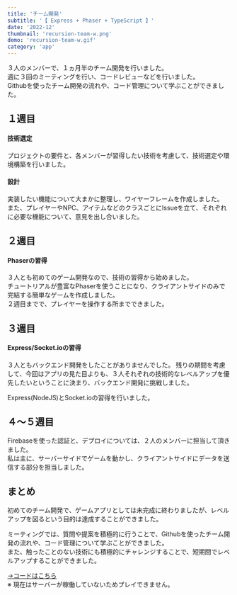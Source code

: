 ```yaml
---
title: 'チーム開発'
subtitle: '【 Express + Phaser + TypeScript 】'
date: '2022-12'
thumbnail: 'recursion-team-w.png'
demo: 'recursion-team-w.gif'
category: 'app'
---
```


３人のメンバーで、１ヵ月半のチーム開発を行いました。   
週に３回のミーティングを行い、コードレビューなどを行いました。  
Githubを使ったチーム開発の流れや、コード管理について学ぶことができました。  

## １週目
#### 技術選定
プロジェクトの要件と、各メンバーが習得したい技術を考慮して、技術選定や環境構築を行いました。

#### 設計
実装したい機能について大まかに整理し、ワイヤーフレームを作成しました。  
また、プレイヤーやNPC、アイテムなどのクラスごとにIssueを立て、それぞれに必要な機能について、意見を出し合いました。

## ２週目
#### Phaserの習得
３人とも初めてのゲーム開発なので、技術の習得から始めました。  
チュートリアルが豊富なPhaserを使うことになり、クライアントサイドのみで完結する簡単なゲームを作成しました。  
２週目までで、プレイヤーを操作する所までできました。

## ３週目
#### Express/Socket.ioの習得
３人ともバックエンド開発をしたことがありませんでした。
残りの期間を考慮して、今回はアプリの見た目よりも、３人それぞれの技術的なレベルアップを優先したいということに決まり、バックエンド開発に挑戦しました。  

Express(NodeJS)とSocket.ioの習得を行いました。

## ４～５週目
Firebaseを使った認証と、デプロイについては、２人のメンバーに担当して頂きました。  
私は主に、サーバーサイドでゲームを動かし、クライアントサイドにデータを送信する部分を担当しました。  

## まとめ
初めてのチーム開発で、ゲームアプリとしては未完成に終わりましたが、レベルアップを図るという目的は達成することができました。  

ミーティングでは、質問や提案を積極的に行うことで、Githubを使ったチーム開発の流れや、コード管理について学ぶことができました。  
また、触ったことのない技術にも積極的にチャレンジすることで、短期間でレベルアップすることができました。

[→コードはこちら](https://github.com/orgs/Recursion-Group-W/repositories)  
※ 現在はサーバーが稼働していないためプレイできません。